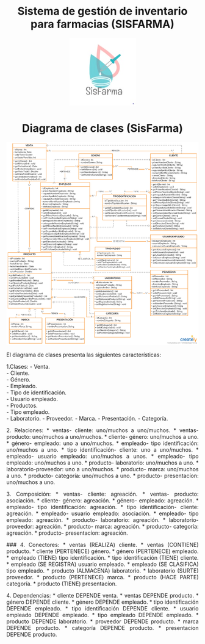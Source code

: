 <div style="text-align: center" > 

# **Sistema de gestión de  inventario para farmacias (SISFARMA)**

![logo](Logo/logo.jpg)


<div style="text-align: center" > 

# Diagrama de clases (SisFarma)
![logo](img/diagrama.jpg)

<div><p  style="text-align:justify">
El diagrama de clases presenta las siguientes características:
</P></div>
<div><p  style="text-align:justify">
1.Clases: 
- Venta.<br>
- Cliente.<br>
- Género.<br>
- Empleado. <br>
- Tipo de identificación.<br>
- Usuario empleado.<br>
- Productos.<br>
- Tipo empleado.<br>
- Laboratorio.
- Proveedor.
- Marca. 
- Presentación.
- Categoría. 
</P></div>
<div><p  style="text-align:justify">
2. Relaciones:
* ventas- cliente: uno/muchos a uno/muchos.
* ventas- producto: uno/muchos a uno/muchos.
* cliente- género: uno/muchos a uno.
* género- empleado: uno a uno/muchos. 
* empleado- tipo identificación: uno/muchos a uno.
* tipo identificación- cliente: uno a uno/muchos.
* empleado- usuario empleado: uno/muchos a unos.
* empleado- tipo empleado: uno/muchos a uno.
* producto- laboratorio: uno/muchos a uno.
* laboratorio-proveedor: uno a uno/muchos.
* producto- marca: uno/muchos a uno.
* producto- categoría: uno/muchos a uno.
* producto- presentacíon: uno/muchos a uno.
</P></div>
<div><p  style="text-align:justify">
3. Composición:
* ventas- cliente: agreación.
* ventas- producto: asociación.
* cliente- género: agreación.
* género- empleado: agreación. 
* empleado- tipo identificación: agreación.
* tipo identificación- cliente: agreación.
* empleado- usuario empleado: asociación.
* empleado- tipo empleado: agreación.
* producto- laboratorio: agreación.
* laboratorio-proveedor: agreación.
* producto- marca: agreación.
* producto- categoría: agreación.
* producto- presentacíon: agreación.
</p></div>
<div><p  style="text-align:justify">
### 4. Conectores:
* ventas (REALIZA) cliente.
* ventas (CONTIENE) producto.
* cliente (PERTENECE) género.
* género (PERTENECE) empleado. 
* empleado (TIENE) tipo identificación.
* tipo identificación (TIENE) cliente.
* empleado (SE REGISTRA) usuario empleado.
* empleado (SE CLASIFICA) tipo empleado.
* producto (ALMACENA) laboratorio.
* laboratorio (SURTE) proveedor.
* producto (PERTENECE) marca.
* producto (HACE PARTE) categoría.
* producto (TIENE) presentacíon.
</p></div>
<div><p  style="text-align:justify">
4. Dependencias:
* cliente DEPENDE venta.
* ventas DEPENDE producto.
* género DEPENDE cliente.
* género DEPENDE empleado. 
* tipo identificación DEPENDE empleado.
* tipo identificación DEPENDE cliente.
* usuario empleado DEPENDE empleado.
* tipo empleado DEPENDE empleado.
* producto DEPENDE laboratorio.
* proveedor DEPENDE producto.
* marca DEPENDE producto.
* categoría DEPENDE producto.
* presentacíon DEPENDE producto.
</p></div>



</div>